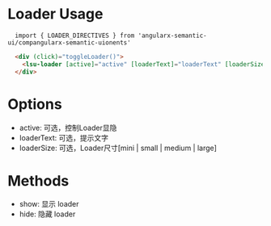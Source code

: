 # Loader Usage

```typesctript
  import { LOADER_DIRECTIVES } from 'angularx-semantic-ui/compangularx-semantic-uionents'
```
```html
  <div (click)="toggleLoader()">
    <lsu-loader [active]="active" [loaderText]="loaderText" [loaderSize]="loaderSize"></lsu-loader>
  </div>
```

# Options
- active: 可选，控制Loader显隐
- loaderText: 可选，提示文字
- loaderSize: 可选，Loader尺寸[mini | small | medium | large]

# Methods
- show: 显示 loader 
- hide: 隐藏 loader
